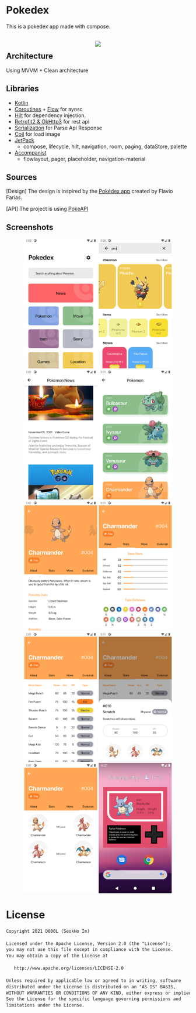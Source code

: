 # Pokedex

This is a pokedex app made with compose.

</br>

<img src="/previews/video.gif" align="right" width="260"/>


## Architecture
Using MVVM + Clean architecture

## Libraries
* [Kotlin](https://kotlinlang.org/)
* [Coroutines](https://github.com/Kotlin/kotlinx.coroutines) + [Flow](https://kotlin.github.io/kotlinx.coroutines/kotlinx-coroutines-core/kotlinx.coroutines.flow/) for aynsc
* [Hilt](https://dagger.dev/hilt/) for dependency injection.
* [Retrofit2 & OkHttp3](https://github.com/square/retrofit) for rest api
* [Serialization](https://kotlinlang.org/docs/serialization.html) for Parse Api Response
* [Coil](https://github.com/coil-kt/coil) for load image
* [JetPack](https://developer.android.com/jetpack)
  - compose, lifecycle, hilt, navigation, room, paging, dataStore, palette
* [Accompanist](https://github.com/google/accompanist)
  - flowlayout, pager, placeholder, navigation-material

## Sources
[Design] The design is inspired by the [Pokédex app](https://www.behance.net/gallery/95727849/Pokdex-App?tracking_source=search_projects_recommended%7Cpokedex) created by Flavio Farias.

[API] The project is using [PokeAPI](https://pokeapi.co/)

## Screenshots

<p align="center">
  <img src="previews/home.png" width="200">
  <img src="previews/search.png" width="200">
  <img src="previews/pokemon_news.png" width="200">
  <img src="previews/pokemon_list.png" width="200">
  <img src="previews/pokemon_about.png" width="200">
  <img src="previews/pokemon_stats.png" width="200">
  <img src="previews/pokemon_move.png" width="200">
  <img src="previews/pokemon_move_detail.png" width="200">
  <img src="previews/pokemon_evolution.png" width="200">
  <img src="previews/pokemon_widget.png" width="200">
</p>

# License
```xml
Copyright 2021 D000L (SeokHo Im)

Licensed under the Apache License, Version 2.0 (the "License");
you may not use this file except in compliance with the License.
You may obtain a copy of the License at

   http://www.apache.org/licenses/LICENSE-2.0

Unless required by applicable law or agreed to in writing, software
distributed under the License is distributed on an "AS IS" BASIS,
WITHOUT WARRANTIES OR CONDITIONS OF ANY KIND, either express or implied.
See the License for the specific language governing permissions and
limitations under the License.
```
